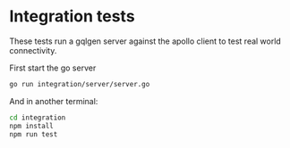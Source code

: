#  Integration tests

These tests run a gqlgen server against the apollo client to test real world connectivity.

First start the go server
```bash
go run integration/server/server.go
```

And in another terminal:
```bash
cd integration
npm install
npm run test
```
